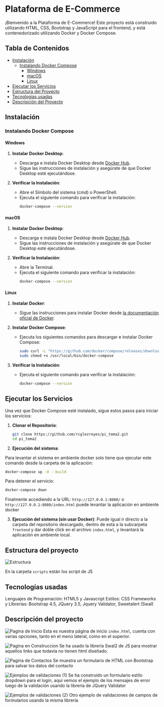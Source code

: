 # Plataforma de E-Commerce

¡Bienvenido a la Plataforma de E-Commerce! Este proyecto está construido utilizando HTML, CSS, Bootstrap y JavaScript para el frontend, y está contenedorizado utilizando Docker y Docker Compose.

## Tabla de Contenidos

- [Instalación](#instalación)
  - [Instalando Docker Compose](#instalando-docker-compose)
    - [Windows](#windows)
    - [macOS](#macos)
    - [Linux](#linux)
- [Ejecutar los Servicios](#ejecutar-los-servicios)
- [Estructura del Proyecto](#estructura-del-proyecto)
- [Tecnologías usadas](#tecnologías-usadas)
- [Descripción del Proyecto](#descripción-del-proyecto)

## Instalación

### Instalando Docker Compose

#### Windows

1. **Instalar Docker Desktop**:
   - Descarga e instala Docker Desktop desde [Docker Hub](https://www.docker.com/products/docker-desktop).
   - Sigue las instrucciones de instalación y asegúrate de que Docker Desktop esté ejecutándose.

2. **Verificar la Instalación**:
   - Abre el Símbolo del sistema (cmd) o PowerShell.
   - Ejecuta el siguiente comando para verificar la instalación:
     ```sh
     docker-compose --version
     ```

#### macOS

1. **Instalar Docker Desktop**:
   - Descarga e instala Docker Desktop desde [Docker Hub](https://www.docker.com/products/docker-desktop).
   - Sigue las instrucciones de instalación y asegúrate de que Docker Desktop esté ejecutándose.

2. **Verificar la Instalación**:
   - Abre la Terminal.
   - Ejecuta el siguiente comando para verificar la instalación:
     ```sh
     docker-compose --version
     ```

#### Linux

1. **Instalar Docker**:
   - Sigue las instrucciones para instalar Docker desde [la documentación oficial de Docker](https://docs.docker.com/engine/install/).

2. **Instalar Docker Compose**:
   - Ejecuta los siguientes comandos para descargar e instalar Docker Compose:
     ```sh
     sudo curl -L "https://github.com/docker/compose/releases/download/1.29.2/docker-compose-$(uname -s)-$(uname -m)" -o /usr/local/bin/docker-compose
     sudo chmod +x /usr/local/bin/docker-compose
     ```

3. **Verificar la Instalación**:
   - Ejecuta el siguiente comando para verificar la instalación:
     ```sh
     docker-compose --version
     ```

## Ejecutar los Servicios

Una vez que Docker Compose esté instalado, sigue estos pasos para iniciar los servicios:

1. **Clonar el Repositorio**:
   ```sh
   git clone https://github.com/rcglezreyes/pi_tema2.git
   cd pi_tema2
   ```
2. **Ejecución del sistema**:

Para levantar el sistema en ambiente docker solo tiene que ejecutar este comando desde la carpeta de la aplicación:
   ```sh
   docker-compose up -d --build
   ```
Para detener el servicio:
   ```sh
   docker-compose down
   ```
Finalmente accediendo a la URL: ```http://127.0.0.1:8080/``` o ```http://127.0.0.1:8080/index.html``` puede levantar la aplicación en ambiente docker

3. **Ejecución del sistema (sin usar Docker)**:
Puede igual ir directo a la carpeta del repositorio descargado, dentro de esta a la subcarpeta ```frontend``` y dar doble click en el archivo ```index.html```, y levantará la aplicación en ambiente local.

## Estructura del proyecto

![Estructura](frontend/media/images/estructura.png)

En la carpeta ```scripts``` están los script de JS

## Tecnologías usadas

Lenguajes de Programación: HTML5 y Javascript
Estilos: CSS
Frameworks y LIbrerías: Bootstrap 4.5, JQuery 3.5, Jquery Validator, Sweetalert (Swal)


## Descripción del proyecto

![Pagina de Inicio](frontend/media/images/pag_inicio.png)
Esta es nuestra página de inicio ```index.html```, cuenta con varias opciones, tanto en el menú lateral, como en el superior.

![Pagina en Construccion](frontend/media/images/pag_construccion.png)
Se ha usado la librería Swal2 de JS para mostrar aquellos links que todavía no tienen html diseñado.

![Pagina de Contactos](frontend/media/images/pag_contactos.png)
Se muestra un formulario de HTML con Bootstrap para salvar los datos del contacto

![Ejemplos de validaciones (1)](frontend/media/images/pag_validacion1.png)
Se ha construido un formulario estilo dropdown para el login, aqui vemos el ejemplo de los mensajes de error luego de la validación usando la librería de JQuery Validator

![Ejemplos de validaciones (2)](frontend/media/images/pag_validacion2.png)
Otro ejemplo de validaciones de campos de formularios usando la misma librería